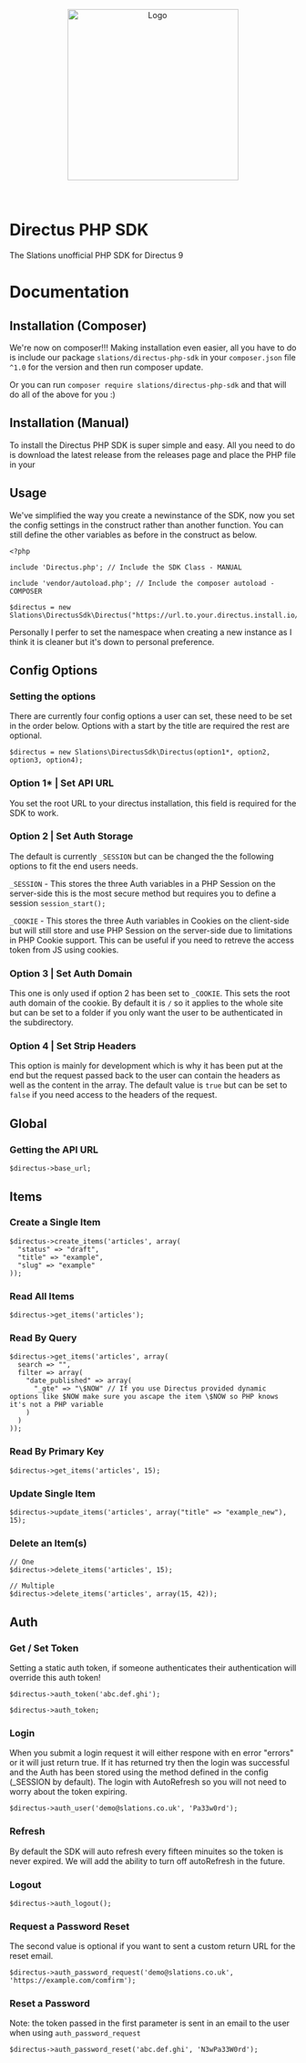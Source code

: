 <p align="center"><img width="300" alt="Logo" src="https://cdn.slations.co.uk/images/Slations-Logo.svg"></p>

<br>

# Directus PHP SDK

The Slations unofficial PHP SDK for Directus 9


# Documentation

## Installation (Composer)

We're now on composer!!! Making installation even easier, all you have to do is include our package `slations/directus-php-sdk` in your `composer.json` file `^1.0` for the version and then run composer update.

Or you can run `composer require slations/directus-php-sdk` and that will do all of the above for you :)

## Installation (Manual)

To install the Directus PHP SDK is super simple and easy. All you need to do is download the latest release from the releases page and place the PHP file in your 

## Usage

We've simplified the way you create a newinstance of the SDK, now you set the config settings in the construct rather than another function. You can still define the other variables as before in the construct as below.

```
<?php 

include 'Directus.php'; // Include the SDK Class - MANUAL

include 'vendor/autoload.php'; // Include the composer autoload - COMPOSER

$directus = new Slations\DirectusSdk\Directus("https://url.to.your.directus.install.io/");

```

Personally I perfer to set the namespace when creating a new instance as I think it is cleaner but it's down to personal preference.


## Config Options

### Setting the options

There are currently four config options a user can set, these need to be set in the order below. Options with a start by the title are required the rest are optional.

```
$directus = new Slations\DirectusSdk\Directus(option1*, option2, option3, option4);
```

### Option 1* | Set API URL

You set the root URL to your directus installation, this field is required for the SDK to work.


### Option 2 | Set Auth Storage

The default is currently `_SESSION` but can be changed the the following options to fit the end users needs.

`_SESSION` - This stores the three Auth variables in a PHP Session on the server-side this is the most secure method but requires you to define a session `session_start();`

`_COOKIE` - This stores the three Auth variables in Cookies on the client-side but will still store and use PHP Session on the server-side due to limitations in PHP Cookie support. This can be useful if you need to retreve the access token from JS using cookies.


### Option 3 | Set Auth Domain

This one is only used if option 2 has been set to `_COOKIE`. This sets the root auth domain of the cookie. By default it is `/` so it applies to the whole site but can be set to a folder if you only want the user to be authenticated in the subdirectory.


### Option 4 | Set Strip Headers

This option is mainly for development which is why it has been put at the end but the request passed back to the user can contain the headers as well as the content in the array. The default value is `true` but can be set to `false` if you need access to the headers of the request.



## Global

### Getting the API URL
```
$directus->base_url;
```


## Items

### Create a Single Item
```
$directus->create_items('articles', array(
  "status" => "draft",
  "title" => "example",
  "slug" => "example"
));
```

### Read All Items
```
$directus->get_items('articles');
```

### Read By Query
```
$directus->get_items('articles', array(
  search => "",
  filter => array(
    "date_published" => array(
      "_gte" => "\$NOW" // If you use Directus provided dynamic options like $NOW make sure you ascape the item \$NOW so PHP knows it's not a PHP variable
    )
  )
));
```

### Read By Primary Key
```
$directus->get_items('articles', 15);
```

### Update Single Item
```
$directus->update_items('articles', array("title" => "example_new"), 15);
```

### Delete an Item(s)
```
// One
$directus->delete_items('articles', 15);

// Multiple
$directus->delete_items('articles', array(15, 42));
```


## Auth

### Get / Set Token
Setting a static auth token, if someone authenticates their authentication will override this auth token!
```
$directus->auth_token('abc.def.ghi');

$directus->auth_token;
```

### Login
When you submit a login request it will either respone with en error "errors" or it will just return true. If it has returned try then the login was successful and the Auth has been stored using the method defined in the config (_SESSION by default). The login with AutoRefresh so you will not need to worry about the token expiring.
```
$directus->auth_user('demo@slations.co.uk', 'Pa33w0rd');
```

### Refresh

By default the SDK will auto refresh every fifteen minuites so the token is never expired. We will add the ability to turn off autoRefresh in the future.

### Logout
```
$directus->auth_logout();
```

### Request a Password Reset
The second value is optional if you want to sent a custom return URL for the reset email.
```
$directus->auth_password_request('demo@slations.co.uk', 'https://example.com/comfirm');
```

### Reset a Password
Note: the token passed in the first parameter is sent in an email to the user when using `auth_password_request`
```
$directus->auth_password_reset('abc.def.ghi', 'N3wPa33W0rd');
```
